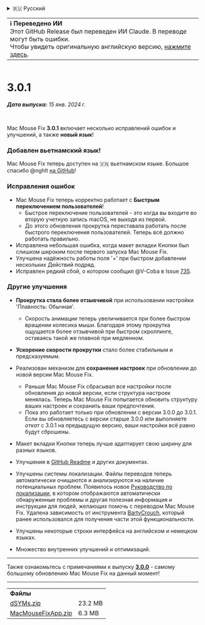 <details>
<summary>🇷🇺 Русский</summary>

[🇬🇧 English (GitHub Release)](https://github.com/noah-nuebling/mac-mouse-fix/releases/tag/3.0.1)\
[🇦🇩 Català](https://redirect.macmousefix.com/?target=mmf-release&tag=3.0.1&locale=ca)\
[🇩🇪 Deutsch](https://redirect.macmousefix.com/?target=mmf-release&tag=3.0.1&locale=de)\
[🇪🇸 Español](https://redirect.macmousefix.com/?target=mmf-release&tag=3.0.1&locale=es)\
[🇫🇷 Français](https://redirect.macmousefix.com/?target=mmf-release&tag=3.0.1&locale=fr)\
[🇮🇩 Indonesia](https://redirect.macmousefix.com/?target=mmf-release&tag=3.0.1&locale=id)\
[🇮🇹 Italiano](https://redirect.macmousefix.com/?target=mmf-release&tag=3.0.1&locale=it)\
[🇭🇺 Magyar](https://redirect.macmousefix.com/?target=mmf-release&tag=3.0.1&locale=hu)\
[🇳🇱 Nederlands](https://redirect.macmousefix.com/?target=mmf-release&tag=3.0.1&locale=nl)\
[🇵🇱 Polski](https://redirect.macmousefix.com/?target=mmf-release&tag=3.0.1&locale=pl)\
[🇧🇷 Português (Brasil)](https://redirect.macmousefix.com/?target=mmf-release&tag=3.0.1&locale=pt-BR)\
[🇵🇹 Português (Portugal)](https://redirect.macmousefix.com/?target=mmf-release&tag=3.0.1&locale=pt-PT)\
[🇷🇴 Română](https://redirect.macmousefix.com/?target=mmf-release&tag=3.0.1&locale=ro)\
[🇸🇪 Svenska](https://redirect.macmousefix.com/?target=mmf-release&tag=3.0.1&locale=sv)\
[🇻🇳 Tiếng Việt](https://redirect.macmousefix.com/?target=mmf-release&tag=3.0.1&locale=vi)\
[🇹🇷 Türkçe](https://redirect.macmousefix.com/?target=mmf-release&tag=3.0.1&locale=tr)\
[🇨🇿 Čeština](https://redirect.macmousefix.com/?target=mmf-release&tag=3.0.1&locale=cs)\
[🇬🇷 Ελληνικά](https://redirect.macmousefix.com/?target=mmf-release&tag=3.0.1&locale=el)\
**🇷🇺 Русский**\
[🇺🇦 Українська](https://redirect.macmousefix.com/?target=mmf-release&tag=3.0.1&locale=uk)\
[🇮🇱 עברית](https://redirect.macmousefix.com/?target=mmf-release&tag=3.0.1&locale=he)\
[🇸🇦 العربية](https://redirect.macmousefix.com/?target=mmf-release&tag=3.0.1&locale=ar)\
[🇮🇳 हिन्दी](https://redirect.macmousefix.com/?target=mmf-release&tag=3.0.1&locale=hi)\
[🇹🇭 ไทย](https://redirect.macmousefix.com/?target=mmf-release&tag=3.0.1&locale=th)\
[🇨🇳 中文 (简体)](https://redirect.macmousefix.com/?target=mmf-release&tag=3.0.1&locale=zh-Hans)\
[🇨🇳 中文 (繁體)](https://redirect.macmousefix.com/?target=mmf-release&tag=3.0.1&locale=zh-Hant)\
[🇭🇰 中文（香港)](https://redirect.macmousefix.com/?target=mmf-release&tag=3.0.1&locale=zh-HK)\
[🇯🇵 日本語](https://redirect.macmousefix.com/?target=mmf-release&tag=3.0.1&locale=ja)\
[🇰🇷 한국어](https://redirect.macmousefix.com/?target=mmf-release&tag=3.0.1&locale=ko)\
[Help translate Mac Mouse Fix to different languages!](https://github.com/noah-nuebling/mac-mouse-fix/discussions/731)
</details>
<table align=><td>
<b>ℹ️ Переведено ИИ</b><br>
Этот GitHub Release был переведен ИИ Claude. В переводе могут быть ошибки.<br>
Чтобы увидеть оригинальную английскую версию, <a href="https://github.com/noah-nuebling/mac-mouse-fix/releases/tag/3.0.1">нажмите здесь</a>.
</td></table>

<table></table>

# 3.0.1
***Дата выпуска:** 15 янв. 2024 г.*

<br>

Mac Mouse Fix **3.0.1** включает несколько исправлений ошибок и улучшений, а также **новый язык**!

### Добавлен вьетнамский язык!

Mac Mouse Fix теперь доступен на 🇻🇳 вьетнамском языке. Большое спасибо @nghlt [на GitHub](https://GitHub.com/nghlt)!


### Исправления ошибок

- Mac Mouse Fix теперь корректно работает с **Быстрым переключением пользователей**!
  - Быстрое переключение пользователей - это когда вы входите во вторую учетную запись macOS, не выходя из первой.
  - До этого обновления прокрутка переставала работать после быстрого переключения пользователей. Теперь всё должно работать правильно.
- Исправлена небольшая ошибка, когда макет вкладки Кнопки был слишком широким после первого запуска Mac Mouse Fix.
- Улучшена надёжность работы поля '+' при быстром добавлении нескольких Действий подряд.
- Исправлен редкий сбой, о котором сообщил @V-Coba в Issue [735](https://github.com/noah-nuebling/mac-mouse-fix/issues/735).

### Другие улучшения

- **Прокрутка стала более отзывчивой** при использовании настройки 'Плавность: Обычная'.
  - Скорость анимации теперь увеличивается при более быстром вращении колесика мыши. Благодаря этому прокрутка ощущается более отзывчивой при быстром скроллинге, оставаясь такой же плавной при медленном.
  
- **Ускорение скорости прокрутки** стало более стабильным и предсказуемым.
- Реализован механизм для **сохранения настроек** при обновлении до новой версии Mac Mouse Fix.
  - Раньше Mac Mouse Fix сбрасывал все настройки после обновления до новой версии, если структура настроек менялась. Теперь Mac Mouse Fix попытается обновить структуру ваших настроек и сохранить ваши предпочтения.
  - Пока это работает только при обновлении с версии 3.0.0 до 3.0.1. Если вы обновляетесь с версии старше 3.0.0 или выполняете _откат_ с 3.0.1 на предыдущую версию, ваши настройки всё равно будут сброшены.
- Макет вкладки Кнопки теперь лучше адаптирует свою ширину для разных языков.
- Улучшения в [GitHub Readme](https://github.com/noah-nuebling/mac-mouse-fix#background) и других документах.
- Улучшены системы локализации. Файлы переводов теперь автоматически очищаются и анализируются на наличие потенциальных проблем. Появилось новое [Руководство по локализации](https://github.com/noah-nuebling/mac-mouse-fix/discussions/731), в котором отображаются автоматически обнаруженные проблемы и другая полезная информация и инструкции для людей, желающих помочь с переводом Mac Mouse Fix. Удалена зависимость от инструмента [BartyCrouch](https://github.com/FlineDev/BartyCrouch), который ранее использовался для получения части этой функциональности.
- Улучшены некоторые строки интерфейса на английском и немецком языках.
- Множество внутренних улучшений и оптимизаций.

---

Также ознакомьтесь с примечаниями к выпуску [**3.0.0**](https://redirect.macmousefix.com/?target=mmf-release&tag=3.0.0&locale=ru) - самому большому обновлению Mac Mouse Fix на данный момент!

---

<table align="start">
<tr>
    <td colspan=2>
        <b>Файлы</b>
    </td>
</tr>
<tr>
    <td><a href="https://github.com/noah-nuebling/mac-mouse-fix/releases/download/3.0.1/dSYMs.zip">dSYMs.zip</a></td>
    <td>23.2 MB</td>
</tr>
<tr>
    <td><a href="https://github.com/noah-nuebling/mac-mouse-fix/releases/download/3.0.1/MacMouseFixApp.zip">MacMouseFixApp.zip</a></td>
    <td>6.3 MB</td>
</tr>
</table>